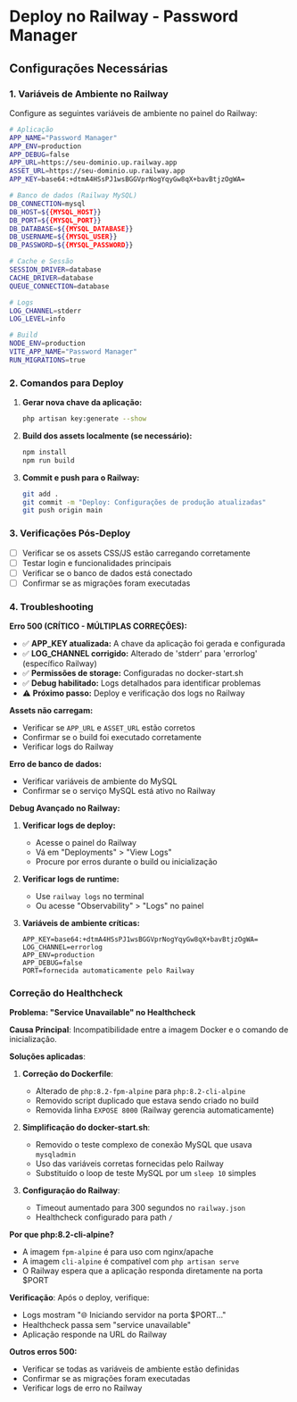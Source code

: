 # Deploy no Railway - Password Manager

## Configurações Necessárias

### 1. Variáveis de Ambiente no Railway

Configure as seguintes variáveis de ambiente no painel do Railway:

```bash
# Aplicação
APP_NAME="Password Manager"
APP_ENV=production
APP_DEBUG=false
APP_URL=https://seu-dominio.up.railway.app
ASSET_URL=https://seu-dominio.up.railway.app
APP_KEY=base64:+dtmA4HSsPJ1wsBGGVprNogYqyGw8qX+bavBtjzOgWA=

# Banco de dados (Railway MySQL)
DB_CONNECTION=mysql
DB_HOST=${{MYSQL_HOST}}
DB_PORT=${{MYSQL_PORT}}
DB_DATABASE=${{MYSQL_DATABASE}}
DB_USERNAME=${{MYSQL_USER}}
DB_PASSWORD=${{MYSQL_PASSWORD}}

# Cache e Sessão
SESSION_DRIVER=database
CACHE_DRIVER=database
QUEUE_CONNECTION=database

# Logs
LOG_CHANNEL=stderr
LOG_LEVEL=info

# Build
NODE_ENV=production
VITE_APP_NAME="Password Manager"
RUN_MIGRATIONS=true
```

### 2. Comandos para Deploy

1. **Gerar nova chave da aplicação:**
   ```bash
   php artisan key:generate --show
   ```

2. **Build dos assets localmente (se necessário):**
   ```bash
   npm install
   npm run build
   ```

3. **Commit e push para o Railway:**
   ```bash
   git add .
   git commit -m "Deploy: Configurações de produção atualizadas"
   git push origin main
   ```

### 3. Verificações Pós-Deploy

- [ ] Verificar se os assets CSS/JS estão carregando corretamente
- [ ] Testar login e funcionalidades principais
- [ ] Verificar se o banco de dados está conectado
- [ ] Confirmar se as migrações foram executadas

### 4. Troubleshooting

**Erro 500 (CRÍTICO - MÚLTIPLAS CORREÇÕES):**
- ✅ **APP_KEY atualizada:** A chave da aplicação foi gerada e configurada
- ✅ **LOG_CHANNEL corrigido:** Alterado de 'stderr' para 'errorlog' (específico Railway)
- ✅ **Permissões de storage:** Configuradas no docker-start.sh
- ✅ **Debug habilitado:** Logs detalhados para identificar problemas
- ⚠️ **Próximo passo:** Deploy e verificação dos logs no Railway

**Assets não carregam:**
- Verificar se `APP_URL` e `ASSET_URL` estão corretos
- Confirmar se o build foi executado corretamente
- Verificar logs do Railway

**Erro de banco de dados:**
- Verificar variáveis de ambiente do MySQL
- Confirmar se o serviço MySQL está ativo no Railway

**Debug Avançado no Railway:**
1. **Verificar logs de deploy:**
   - Acesse o painel do Railway
   - Vá em "Deployments" > "View Logs"
   - Procure por erros durante o build ou inicialização

2. **Verificar logs de runtime:**
   - Use `railway logs` no terminal
   - Ou acesse "Observability" > "Logs" no painel

3. **Variáveis de ambiente críticas:**
   ```
   APP_KEY=base64:+dtmA4HSsPJ1wsBGGVprNogYqyGw8qX+bavBtjzOgWA=
   LOG_CHANNEL=errorlog
   APP_ENV=production
   APP_DEBUG=false
   PORT=fornecida automaticamente pelo Railway
   ```

### Correção do Healthcheck

**Problema: "Service Unavailable" no Healthcheck**

**Causa Principal**: Incompatibilidade entre a imagem Docker e o comando de inicialização.

**Soluções aplicadas**:
1. **Correção do Dockerfile**: 
   - Alterado de `php:8.2-fpm-alpine` para `php:8.2-cli-alpine`
   - Removido script duplicado que estava sendo criado no build
   - Removida linha `EXPOSE 8000` (Railway gerencia automaticamente)

2. **Simplificação do docker-start.sh**: 
   - Removido o teste complexo de conexão MySQL que usava `mysqladmin`
   - Uso das variáveis corretas fornecidas pelo Railway
   - Substituído o loop de teste MySQL por um `sleep 10` simples

3. **Configuração do Railway**:
   - Timeout aumentado para 300 segundos no `railway.json`
   - Healthcheck configurado para path `/`

**Por que php:8.2-cli-alpine?**
- A imagem `fpm-alpine` é para uso com nginx/apache
- A imagem `cli-alpine` é compatível com `php artisan serve`
- O Railway espera que a aplicação responda diretamente na porta $PORT

**Verificação**:
Após o deploy, verifique:
- Logs mostram "🌐 Iniciando servidor na porta $PORT..."
- Healthcheck passa sem "service unavailable"
- Aplicação responde na URL do Railway

**Outros erros 500:**
- Verificar se todas as variáveis de ambiente estão definidas
- Confirmar se as migrações foram executadas
- Verificar logs de erro no Railway